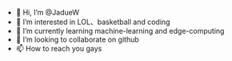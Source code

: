 - 👋 Hi, I’m @JadueW
- 👀 I’m interested in LOL、basketball and coding
- 🌱 I’m currently learning machine-learning and edge-computing
- 💞️ I’m looking to collaborate on github
- 📫 How to reach you gays

<!---
JadueW/JadueW is a ✨ special ✨ repository because its `README.md` (this file) appears on your GitHub profile.
You can click the Preview link to take a look at your changes.
--->
